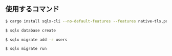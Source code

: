 ## 使用するコマンド
```bash
$ cargo install sqlx-cli --no-default-features --features native-tls,postgres
```

```bash
$ sqlx database create
```

```bash
$ sqlx migrate add -r users
```

```bash
$ sqlx migrate run
```